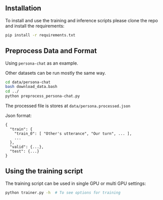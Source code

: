 ## Installation

To install and use the training and inference scripts please clone the repo and install the requirements:

```bash
pip install -r requirements.txt
```

## Preprocess Data and Format

Using `persona-chat` as an example.

Other datasets can be run mostly the same way.

```bash
cd data/persona-chat
bash download_data.bash
cd ../
python preprocess_persona-chat.py
```

The processed file is stores at `data/persona.processed.json`

Json format:
```json5
{
  "train": {
    "train_0": [ "Other's utterance", "Our turn", ... ],
    ...
  },
  "valid": {...},
  "test": {...}
}
```


## Using the training script

The training script can be used in single GPU or multi GPU settings:

```bash
python trainer.py -h  # To see options for training
```

